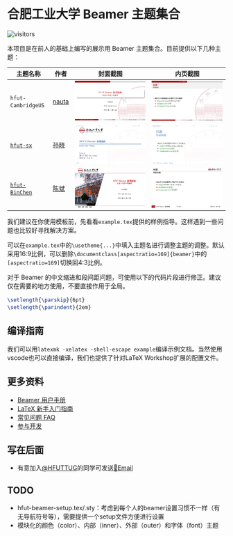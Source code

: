 # 合肥工业大学 Beamer 主题集合

![visitors](https://visitor-badge.glitch.me/badge?page_id=HFUTTUG.Beamer)

本项目是在前人的基础上编写的展示用 Beamer 主题集合。目前提供以下几种主题：

| 主题名称             | 作者                            | 封面截图                                     | 内页截图                                     |
| ---------------- | ---------------------------------- | ---------------------------------------- | ---------------------------------------- |
| `hfut-CambridgeUS` | [nauta](https://github.com/nautaa) | ![hfut-CambridgeUS-front](https://github.com/HFUTTUG/HFUT-Beamer/blob/images/hfut-CambridgeUS-front.png) | ![hfut-CambridgeUS-inner](https://github.com/HFUTTUG/HFUT-Beamer/blob/images/hfut-CambridgeUS-inner.png) |
| [`hfut-sx`](https://github.com/sxhfut/Beamer-HFUT) | [孙晓](https://github.com/sxhfut/)   | ![hfut-front](https://github.com/HFUTTUG/HFUT-Beamer/blob/images/hfut-sx-front.png) | ![hfut-inner](https://github.com/HFUTTUG/HFUT-Beamer/blob/images/hfut-sx-inner.png) |
| [`hfut-BinChen`](https://github.com/HFUT-BinChen/HFUT-Beamer) | [陈斌](https://github.com/HFUT-BinChen) | ![hfut-BinChen-front](https://github.com/HFUTTUG/HFUT-Beamer/blob/images/hfut-BinChen-front.png) | ![hfut-BinChen-inner](https://github.com/HFUTTUG/HFUT-Beamer/blob/images/hfut-BinChen-inner.png) |

我们建议在你使用模板前，先看看`example.tex`提供的样例指导。这样遇到一些问题也比较好寻找解决方案。

可以在`example.tex`中的`\usetheme{...}`中填入主题名进行调整主题的调整。默认采用16:9比例，可以删除`\documentclass[aspectratio=169]{beamer}`中的`[aspectratio=169]`切换回4:3比例。

对于 Beamer 的中文缩进和段间距问题，可使用以下的代码片段进行修正。建议仅在需要的地方使用，不要直接作用于全局。

```latex
\setlength{\parskip}{6pt}
\setlength{\parindent}{2em}
```

## 编译指南

我们可以用`latexmk -xelatex -shell-escape example`编译示例文档。当然使用vscode也可以直接编译，我们也提供了针对LaTeX Workshop扩展的配置文件。

## 更多资料

- [Beamer 用户手册](https://github.com/latexstudio/LaTeXPackages-CN/raw/master/beamer/beamer%E7%94%A8%E6%88%B7%E6%89%8B%E5%86%8C%EF%BC%88V3.24%EF%BC%89%E4%B8%AD%E8%AF%91%E7%89%88.pdf)
- [LaTeX 新手入门指南](https://github.com/HFUTTUG/HFUT_Thesis/wiki/新手指南)
- [常见问题 FAQ](https://github.com/HFUTTUG/HFUT_Thesis/wiki/常见问题)
- [参与开发](https://github.com/HFUTTUG/HFUT_Thesis/wiki/参与开发)

## 写在后面

- 有意加入[@HFUTTUG](https://github.com/HFUTTUG)的同学可发送[📧Email](mailto:hfuttug@163.com)

## TODO
- hfut-beamer-setup.tex/.sty：考虑到每个人的beamer设置习惯不一样（有无导航符号等），需要提供一个setup文件方便进行设置
- 模块化的颜色（color）、内部（inner）、外部（outer）和字体（font）主题
